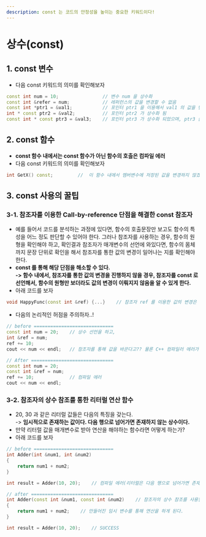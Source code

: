 ```yaml
---
description: const 는 코드의 안정성을 높이는 중요한 키워드이다!
---
```


# 상수(const)

## 1. const 변수

* 다음 const 키워드의 의미를 확인해보자

```cpp
const int num = 10;                // 변수 num 을 상수화
const int &refer = num;            // 레퍼런스의 값을 변경할 수 없음
const int *ptr1 = &val1;           // 포인터 ptr1 을 이용해서 val1 의 값을 변경할 수 없음
int * const ptr2 = &val2;          // 포인터 ptr2 가 상수화 됨    
const int * const ptr3 = &val3;    // 포인터 ptr3 가 상수화 되었으며, ptr3 를 이용해서 val3 의 값을 변경할 수 없음
```

## 2. const 함수

* **const 함수 내에서는 const 함수가 아닌 함수의 호출은 컴파일 에러**
* 다음 const 키워드의 의미를 확인해보자

```cpp
int GetX() const;         //  이 함수 내에서 멤버변수에 저장된 값을 변경하지 않겠다.
```

## 3. const 사용의 꿀팁

### 3-1. 참조자를 이용한 Call-by-reference 단점을 해결한 const 참조자

* 예를 들어서 코드를 분석하는 과정에 있다면, 함수의 호출문장만 보고도 함수의 특성을 어느 정도 판단할 수 있어야 한다. 그러나 참조자를 사용하는 경우, 함수의 원형을 확인해야 하고, 확인결과 참조자가 매개변수의 선언에 와있다면, 함수의 몸체까지 문장 단위로 확인을 해서 참조자를 통한 값의 변경이 일어나는 지를 확인해야 한다.&#x20;
* **const 를 통해 해당 단점을 해소할 수 있다.** \
  **-> 함수 내에서, 참조자를 통한 값의 변경을 진행하지 않을 경우, 참조자를 const 로 선언해서, 함수의 원형만 보더라도 값의 변경이 이뤄지지 않음을 알 수  있게 한다.**
* 아래 코드를 보자&#x20;

```cpp
void HappyFunc(const int &ref) {...}    // 참조자 ref 를 이용한 값의 변경은 하지 않겠다. 
```

* 다음의 논리적인 허점을 주의하자..!

```cpp
// before =============================
const int num = 20;    // 상수 선언을 하고, 
int &ref = num;
ref += 10;
cout << num << endl;   // 참조자를 통해 값을 바꾼다고?? 물론 C++ 컴파일러 에러가 발생한다.

// After ==============================
const int num = 20;
const int &ref = num;
ref += 10;             // 컴파일 에러
cout << num << endl;
```

### 3-2. 참조자의 상수 참조를 통한 리터럴 연산 함수

* 20, 30 과 같은 리터럴 값들은 다음의 특징을 갖는다. \
  \-> **임시적으로 존재하는 값이다. 다음 행으로 넘어가면 존재하지 않는 상수이다.**&#x20;
* 만약 리터럴 값을 매개변수로 받아 연산을 해야하는 함수라면 어떻게 하는가?&#x20;
* 아래 코드를 보자

```cpp
// before =============================
int Adder(int &num1, int &num2)
{
    return num1 + num2;
}

int result = Adder(10, 20);    // 컴파일 에러(리터럴은 다음 행으로 넘어가면 존재하지 않는 상수이다)

// after ==============================
int Adder(const int &num1, const int &num2)    // 참조자의 상수 참조를 사용할 때, 임시 변수를 생성하게 된다. 
{
    return num1 + num2;    // 만들어진 임시 변수를 통해 연산을 하게 된다.
}

int result = Adder(10, 20);    // SUCCESS
```
